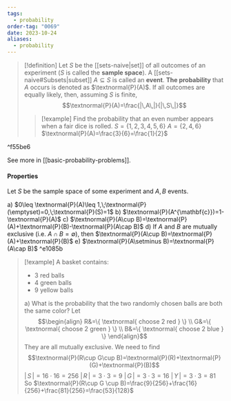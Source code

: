 ```yaml
---
tags:
  - probability
order-tag: "0069"
date: 2023-10-24
aliases:
  - probability
---
```

>[!definition]
>Let $S$ be the [[sets-naive|set]] of all outcomes of an experiment ($S$ is called the **sample space**).
>A [[sets-naive#Subsets|subset]] $A\subseteq S$ is called an **event**.
>**The probability** that $A$ occurs is denoted as $\textnormal{P}(A)$.
>If all outcomes are equally likely, then, assuming $S$ is finite,
>$$\textnormal{P}(A)=\frac{|\,A\,|}{|\,S\,|}$$
>>[!example]
>>Find the probability that an even number appears when a fair dice is rolled.
>>$S=\{ 1,2,3,4,5,6 \}$
>>$A=\{ 2,4,6 \}$
>>$\textnormal{P}(A)=\frac{3}{6}=\frac{1}{2}$

^f55be6

See more in [[basic-probability-problems]].

#### Properties
Let $S$ be the sample space of some experiment and $A,B$ events.

a) $0\leq \textnormal{P}(A)\leq 1,\;\textnormal{P}(\emptyset)=0,\;\textnormal{P}(S)=1$
b) $\textnormal{P}(A^{\mathbf{c}})=1-\textnormal{P}(A)$
c) $\textnormal{P}(A\cup B)=\textnormal{P}(A)+\textnormal{P}(B)-\textnormal{P}(A\cap B)$
d) If $A$ and $B$ are mutually exclusive (i.e. $A\cap B=\emptyset$), then $\textnormal{P}(A\cup B)=\textnormal{P}(A)+\textnormal{P}(B)$
e) $\textnormal{P}(A\setminus B)=\textnormal{P}(A\cap B)$ ^e1085b

>[!example]
>A basket contains:
>- 3 red balls
>- 4 green balls
>- 9 yellow balls
>
>a) What is the probability that the two randomly chosen balls are both the same color?
>Let $$\begin{align}
R&=\{ \textnormal{ choose 2 red } \} \\
G&=\{ \textnormal{ choose 2 green } \} \\
B&=\{ \textnormal{ choose 2 blue } \}
\end{align}$$
>They are all mutually exclusive. We need to find
>$$\textnormal{P}(R\cup G\cup B)=\textnormal{P}(R)+\textnormal{P}(G)+\textnormal{P}(B)$$
>$|\,S\,|=16\cdot 16=256$
>$|\,R\,|=3\cdot 3=9$
>$|\,G\,|=3\cdot 3=16$
>$|\,Y\,|=3\cdot 3=81$
>So $\textnormal{P}(R\cup G \cup B)=\frac{9}{256}+\frac{16}{256}+\frac{81}{256}=\frac{53}{128}$

